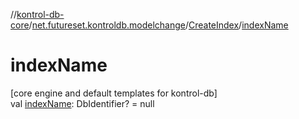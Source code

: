 //[kontrol-db-core](../../../index.md)/[net.futureset.kontroldb.modelchange](../index.md)/[CreateIndex](index.md)/[indexName](index-name.md)

# indexName

[core engine and default templates for kontrol-db]\
val [indexName](index-name.md): DbIdentifier? = null
